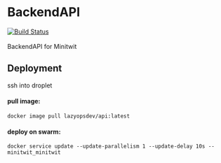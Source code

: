 # BackendAPI
[![Build Status](https://travis-ci.org/LazyOpsDev/Minitwit.Backend.svg?branch=develop)](https://travis-ci.org/LazyOpsDev/Minitwit.Backend)<br><br>
BackendAPI for Minitwit

## Deployment
ssh into droplet

#### pull image:
```
docker image pull lazyopsdev/api:latest
```

#### deploy on swarm:
```
docker service update --update-parallelism 1 --update-delay 10s -- minitwit_minitwit
```
